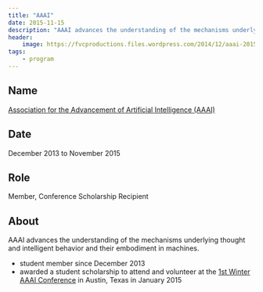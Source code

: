 ```yaml
---
title: "AAAI"
date: 2015-11-15
description: "AAAI advances the understanding of the mechanisms underlying thought and intelligent behavior and their embodiment in machines."
header:
    image: https://fvcproductions.files.wordpress.com/2014/12/aaai-2015-001.jpg
tags:
    - program
---
```


## Name

[Association for the Advancement of Artificial Intelligence (AAAI)](https://www.aaai.org/)

## Date

December 2013 to November 2015

## Role

Member, Conference Scholarship Recipient

## About

AAAI advances the understanding of the mechanisms underlying thought and intelligent behavior and their embodiment in machines.

* student member since December 2013
* awarded a student scholarship to attend and volunteer at the [1st Winter AAAI Conference](https://www.aaai.org/Conferences/AAAI/aaai15.php) in Austin, Texas in January 2015
